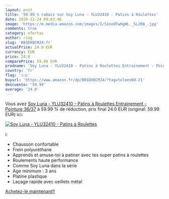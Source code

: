 ```yaml
---
layout: post
title: '59.99 % rabais sur Soy Luna - YLU32410 - Patins à Roulettes'
date: 2020-12-24 09:03:46
image: 'https://m.media-amazon.com/images/I/51noOFwHgWL._SL200_.jpg'
comments: true
category: ofertas
author: ring
slug: 'B01DXQCMJ4-fr'
actualPrice: 24.0 EUR
currency: EUR
price: 24.0
comparePrice: 59.99 EUR
prodname: 'Soy Luna - YLU32410 - Patins à Roulettes Entrainement - Pointure 36/37'
country: 'fr'
flag: '🇫🇷'
buyurl: 'https://www.amazon.fr/dp/B01DXQCMJ4/?tag=tolees0d-21'
descuento: '59.99'
average: '24.0'
---
```


Vous avez [Soy Luna - YLU32410 - Patins à Roulettes Entrainement - Pointure 36/37](https://www.amazon.fr/dp/B01DXQCMJ4/?tag=tolees0d-21)  à  59.99 % de réduction, prix final  24.0 EUR (original: 59.99 EUR) ici:

[![Soy Luna - YLU32410 - Patins à Roulettes](https://m.media-amazon.com/images/I/51noOFwHgWL._SL200_.jpg)](https://www.amazon.fr/dp/B01DXQCMJ4/?tag=tolees0d-21)

ℹ️:

- Chausson confortable
- Frein polyuréthane
- Apprends et amuse-toi à patiner avec tes super patins à roulettes
- Roulements haute performance
- Comme Soy Luna dans la série
- Age minimum : 3 ans
- Platine plastique
- Laçage rapide avec oeillets métal

[Achetez-le maintenant!!](https://www.amazon.fr/dp/B01DXQCMJ4/?tag=tolees0d-21)
